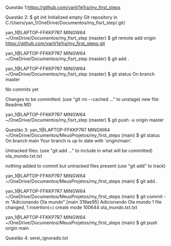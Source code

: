 Questão 1:https://github.com/yanV1e1ra/my_first_steps

Questão 2:
$ git init
Initialized empty Git repository in C:/Users/yan_1/OneDrive/Documentos/my_fisrt_step/.git/

yan_1@LAPTOP-FFKKP7R7 MINGW64 ~/OneDrive/Documentos/my_fisrt_step (master)
$ git remote add origin https://github.com/yanV1e1ra/my_first_steps.git

yan_1@LAPTOP-FFKKP7R7 MINGW64 ~/OneDrive/Documentos/my_fisrt_step (master)
$ git add .

yan_1@LAPTOP-FFKKP7R7 MINGW64 ~/OneDrive/Documentos/my_fisrt_step (master)
$ git status
On branch master

No commits yet

Changes to be committed:
  (use "git rm --cached <file>..." to unstage)
        new file:   Readme.MD

yan_1@LAPTOP-FFKKP7R7 MINGW64 ~/OneDrive/Documentos/my_fisrt_step (master)
$ git push -u origin master

Questão 3:
yan_1@LAPTOP-FFKKP7R7 MINGW64 ~/OneDrive/Documentos/MeusProjetos/my_first_steps (main)
$ git status
On branch main
Your branch is up to date with 'origin/main'.

Untracked files:
  (use "git add <file>..." to include in what will be committed)
        ola_mundo.txt.txt

nothing added to commit but untracked files present (use "git add" to track)

yan_1@LAPTOP-FFKKP7R7 MINGW64 ~/OneDrive/Documentos/MeusProjetos/my_first_steps (main)
$ git add .

yan_1@LAPTOP-FFKKP7R7 MINGW64 ~/OneDrive/Documentos/MeusProjetos/my_first_steps (main)
$ git commit -m "Adicionando Ola mundo"
[main 319ae95] Adicionando Ola mundo
 1 file changed, 1 insertion(+) 
 create mode 100644 ola_mundo.txt.txt

yan_1@LAPTOP-FFKKP7R7 MINGW64 ~/OneDrive/Documentos/MeusProjetos/my_first_steps (main)
$ git push origin main

Questão 4:
serei_ignorado.txt